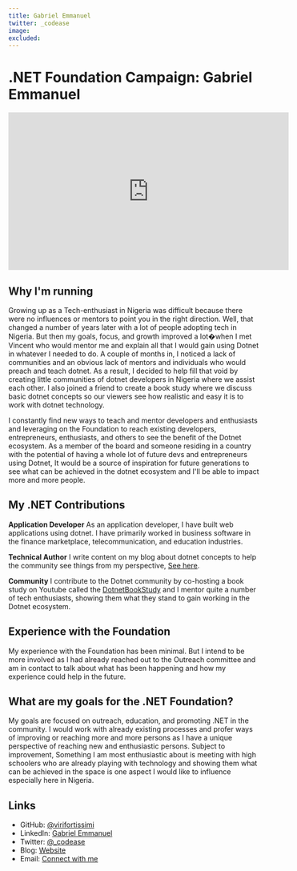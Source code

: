 ```yaml
---
title: Gabriel Emmanuel
twitter: _codease
image: 
excluded: 
---
```


# .NET Foundation Campaign: Gabriel Emmanuel

<iframe width="560" height="315" src="https://www.youtube.com/embed/l4IccF1UU0o" title="YouTube video player" frameborder="0" allow="accelerometer; autoplay; clipboard-write; encrypted-media; gyroscope; picture-in-picture" allowfullscreen></iframe>

## Why I'm running
Growing up as a Tech-enthusiast in Nigeria was difficult because there were no influences or mentors to point you in the right direction. Well, that changed a number of years later with a lot of people adopting tech in Nigeria. But then my goals, focus, and growth improved a lot�when I met Vincent who would mentor me and explain all that I would gain using Dotnet in whatever I needed to do. A couple of months in,
I noticed a lack of communities and an obvious lack of mentors and individuals who would preach and teach dotnet. As a result, I decided to help fill that void by creating little communities of dotnet developers in Nigeria where we assist each other. I also joined a friend to create a book study where we discuss basic dotnet concepts so our viewers see how realistic and easy it is to work with dotnet technology.

I constantly find new ways to teach and mentor developers and enthusiasts and leveraging on the Foundation to reach existing developers, entrepreneurs, enthusiasts, and others to see the benefit of the Dotnet ecosystem. 
As a member of the board and someone residing in a country with the potential of having a whole lot of future devs and entrepreneurs using Dotnet, It would be a source of inspiration for future generations to see what can be achieved in the dotnet ecosystem and I'll be able to impact more and more people.

## My .NET Contributions

**Application Developer**
As an application developer, I have built web applications using dotnet. I have primarily worked in business software in the finance marketplace, telecommunication, and education industries.

**Technical Author**
I write content on my blog about dotnet concepts to help the community see things from my perspective, [See here](https://egabriel.dev/).

**Community**
I contribute to the Dotnet community by co-hosting a book study on Youtube called the [DotnetBookStudy](https://dotnetbookstudy.com) and I mentor quite a number of tech enthusiasts, showing them what they stand to gain working in the Dotnet ecosystem.

## Experience with the Foundation

My experience with the Foundation has been minimal. But I intend to be more involved as I had already reached out to the Outreach committee and am in contact to talk about what has been happening and how my experience could help in the future.

## What are my goals for the .NET Foundation?

My goals are focused on outreach, education, and promoting .NET in the community. I would work with already existing processes and profer ways of improving or reaching more and more persons as I have a unique perspective of reaching new and enthusiastic persons. Subject to improvement, Something I am most enthusiastic about is
meeting with high schoolers who are already playing with technology and showing them what can be achieved in the space is one aspect I would like to influence especially here in Nigeria.

## Links
* GitHub: [@virifortissimi](https://github.com/virifortissimi)
* LinkedIn: [Gabriel Emmanuel](https://www.linkedin.com/in/emmanuel-eghosa-gabriel/)
* Twitter: [@_codease](https://twitter.com/_codease)
* Blog: [Website](https://egabriel.dev)
* Email: [Connect with me](mailto:eghosagabriel@outlook.com)